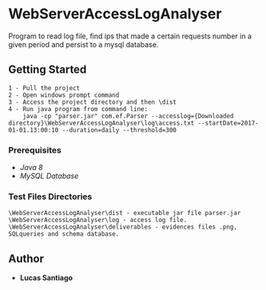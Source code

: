 # WebServerAccessLogAnalyser
Program to read log file, find ips that made a certain  requests number in a given period and persist to a mysql database.

## Getting Started
```
1 - Pull the project
2 - Open windows prompt command
3 - Access the project directory and then \dist
4 - Run java program from command line:
    java -cp "parser.jar" com.ef.Parser --accesslog={Downloaded directory}\WebServerAccessLogAnalyser\log\access.txt --startDate=2017-01-01.13:00:10 --duration=daily --threshold=300
```

### Prerequisites
* *Java 8*
* *MySQL Database*

### Test Files Directories
```
\WebServerAccessLogAnalyser\dist - executable jar file parser.jar
\WebServerAccessLogAnalyser\log - access log file.
\WebServerAccessLogAnalyser\deliverables - evidences files .png, SQLqueries and schema database.
```

## Author
* **Lucas Santiago**
